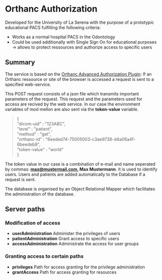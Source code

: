 # Orthanc Authorization 

Developed for the University of La Serena with the purpose of a prototypic educational PACS fulfilling the following criteria:
* Works as a normal hospital PACS in the Odontology
* Could be used additionally with Single Sign On for educational purposes -> allows to protect ressources and authorize access to specific users

## Summary 

The service is based on the [Orthanc Advanced Authorization Plugin](http://book.orthanc-server.com/plugins/authorization.html): If an Orthanc ressource or site of the browser is accessed a request is sent to a specified web-service.

This POST request consists of a json file which transmits important parameters of the request. This request and the parameters used for access are recived by the web service. In our case the environment variables of mod mellon are also sent via the **token-value** variable.



> {\
  "dicom-uid" : "123ABC",\
  "level" : "patient",\
  "method" : "get",\
  "orthanc-id" : "6eeded74-75005003-c3ae9738-d4a06a4f-6beedeb8",\
  "token-value" : "world"\
} 

The token value in our case is a combination of e-mail and name seperated by commas: 
**max@mustermail.com, Max Mustermann**.
It is used to identify users. 
Users and patients are added automatically to the Database if a request is sent.

The database is organised by an Object Relational Mapper which facilitates the administration of the database.

## Server paths

### Modification of access
- **userAdministration** Administer the privileges of users 
- **patientAdministration** Grant access to specific users
- **accessAdministration** Administrate the access for user groups

### Granting access to certain paths
- **privileges** Path for access granting for the privilege administration
- **grantAccess** Path for access granting for resources
